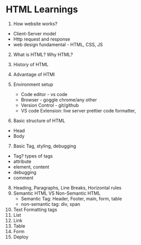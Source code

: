 # HTML Learnings

 1. How website works?
  - Client-Server model
  - Http request and response
  - web design fundamental - HTML, CSS, JS

2. What is HTML? Why HTML?
3. History of HTML
4. Advantage of HTMl
5. Environment setup
    - Code editor - vs code
    - Browser - goggle chrome/any other
    - Version Control - git/github
    - VS code Extension: live server prettier code formatter,

6. Basic structure of HTML
  - Head
  - Body
7. Basic Tag, styling, debugging
  - Tag? types of tags
  - attribute
  - element, content
  - debugging
  - comment
8. Heading, Paragraphs, Line Breaks, Horizontal rules
9. Semantic HTML VS Non-Semantic HTML
    - Semantic Tag: Header, Footer, main, form, table
    - non-semantic tag: div, span
10. Text Formatting tags
11. List
12. Link
13. Table
14. Form
15. Deploy
   
